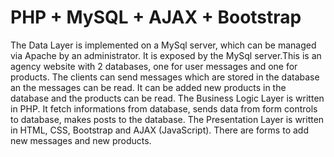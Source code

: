 # PHP + MySQL + AJAX + Bootstrap

The Data Layer is implemented on a MySql server, which can be managed via Apache by an administrator. It is exposed by the MySql server.This is an agency website with 2 databases, one for user messages and one for products. The clients can send messages which are stored in the database an the messages can be read. It can be added new products in the database and the products can be read. The Business Logic Layer is written in PHP. It fetch informations from database, sends data from form controls to database, makes posts to the database. The Presentation Layer is written in HTML, CSS, Bootstrap and AJAX (JavaScript). There are forms to add new messages and new products.
